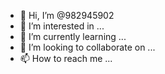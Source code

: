- 👋 Hi, I’m @982945902
- 👀 I’m interested in ...
- 🌱 I’m currently learning ...
- 💞️ I’m looking to collaborate on ...
- 📫 How to reach me ...


